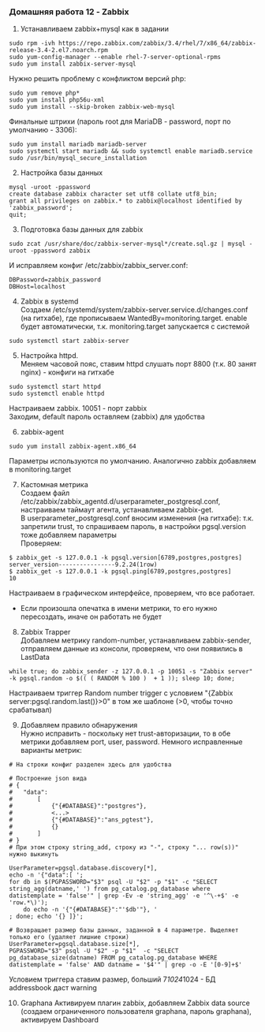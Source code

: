 ### Домашняя работа 12 - Zabbix

1. Устанавливаем zabbix+mysql как в задании
```
sudo rpm -ivh https://repo.zabbix.com/zabbix/3.4/rhel/7/x86_64/zabbix-release-3.4-2.el7.noarch.rpm
sudo yum-config-manager --enable rhel-7-server-optional-rpms
sudo yum install zabbix-server-mysql
```
Нужно решить проблему с конфликтом версий php:
```
sudo yum remove php*
sudo yum install php56u-xml
sudo yum install --skip-broken zabbix-web-mysql
```
Финальные штрихи (пароль root для MariaDB - password, порт по умолчанию - 3306):
```
sudo yum install mariadb mariadb-server
sudo systemctl start mariadb && sudo systemctl enable mariadb.service
sudo /usr/bin/mysql_secure_installation
```

2. Настройка базы данных
```
mysql -uroot -ppassword
create database zabbix character set utf8 collate utf8_bin;
grant all privileges on zabbix.* to zabbix@localhost identified by 'zabbix_password';
quit;
```

3. Подготовка базы данных для zabbix
```
sudo zcat /usr/share/doc/zabbix-server-mysql*/create.sql.gz | mysql -uroot -ppassword zabbix
```
И исправляем конфиг /etc/zabbix/zabbix_server.conf:
```
DBPassword=zabbix_password
DBHost=localhost
```

4. Zabbix в systemd  
Создаем /etc/systemd/system/zabbix-server.service.d/changes.conf (на гитхабе), где прописываем WantedBy=monitoring.target. enable будет автоматически, т.к. monitoring.target запускается с системой
```
sudo systemctl start zabbix-server
```

5. Настройка httpd.  
Меняем часовой пояс, ставим httpd слушать порт 8800 (т.к. 80 занят nginx) - конфиги на гитхабе
```
sudo systemctl start httpd 
sudo systemctl enable httpd
```
Настраиваем zabbix. 10051 - порт zabbix  
Заходим, default пароль оставляем (zabbix) для удобства

6. zabbix-agent
```
sudo yum install zabbix-agent.x86_64
```
Параметры используются по умолчанию. Аналогично zabbix добавляем в monitoring.target

7. Кастомная метрика   
Создаем файл /etc/zabbix/zabbix_agentd.d/userparameter_postgresql.conf, настраиваем таймаут агента, устанавливаем zabbix-get.  
В userparameter_postgresql.conf вносим изменения (на гитхабе): т.к. запретили trust, то спрашиваем пароль, в настройки pgsql.version тоже добавляем параметры  
Проверяем:
```
$ zabbix_get -s 127.0.0.1 -k pgsql.version[6789,postgres,postgres]
server_version----------------9.2.24(1row)
$ zabbix_get -s 127.0.0.1 -k pgsql.ping[6789,postgres,postgres]
10
```
Настраиваем в графическом интерфейсе, проверяем, что все работает.
- Если произошла опечатка в имени метрики, то его нужно пересоздать, иначе он работать не будет

8. Zabbix Trapper  
Добавляем метрику random-number, устанавливаем zabbix-sender, отправляем данные из консоли, проверяем, что они появились в LastData
```
while true; do zabbix_sender -z 127.0.0.1 -p 10051 -s "Zabbix server" -k pgsql.random -o $(( ( RANDOM % 100 )  + 1 )); sleep 10; done;
```
Настраиваем триггер Random number trigger с условием "{Zabbix server:pgsql.random.last()}>0" в том же шаблоне (>0, чтобы точно срабатывал)

9. Добавляем правило обнаружения  
Нужно исправить - поскольку нет trust-авторизации, то в обе метрики добавляем port, user, password. Немного исправленные варианты метрик:
```
# На строки конфиг разделен здесь для удобства

# Построение json вида
# {
#	"data":	
#		[ 
#			{"{#DATABASE}":"postgres"},
#			<...>
#			{"{#DATABASE}":"ans_pgtest"},
#			{} 
#		]
# }
# При этом строку string_add, строку из "-", строку "... row(s))" нужно выкинуть

UserParameter=pgsql.database.discovery[*],
echo -n '{"data":[ ';
for db in $(PGPASSWORD="$3" psql -U "$2" -p "$1" -c "SELECT string_agg(datname,' ') from pg_catalog.pg_database where datistemplate = 'false'" | grep -Ev -e 'string_agg' -e '^\-+$' -e 'row.*\)');
	do echo -n '{"{#DATABASE}":"'$db'"}, '
; done; echo '{} ]}';

# Возвращает размер базы данных, заданной в 4 параметре. Выделяет только его (удаляет лишние строки)
UserParameter=pgsql.database.size[*],
PGPASSWORD="$3" psql -U "$2" -p "$1"  -c "SELECT pg_database_size(datname) FROM pg_catalog.pg_database WHERE datistemplate = 'false' AND datname = '$4'" | grep -o -E '[0-9]+$'
```
Условием триггера ставим размер, больший 7*1024*1024 - БД addressbook даст warning

10. Graphana
Активируем плагин zabbix, добавляем Zabbix data source (создаем ограниченного пользователя graphana, пароль graphana), активируем Dashboard